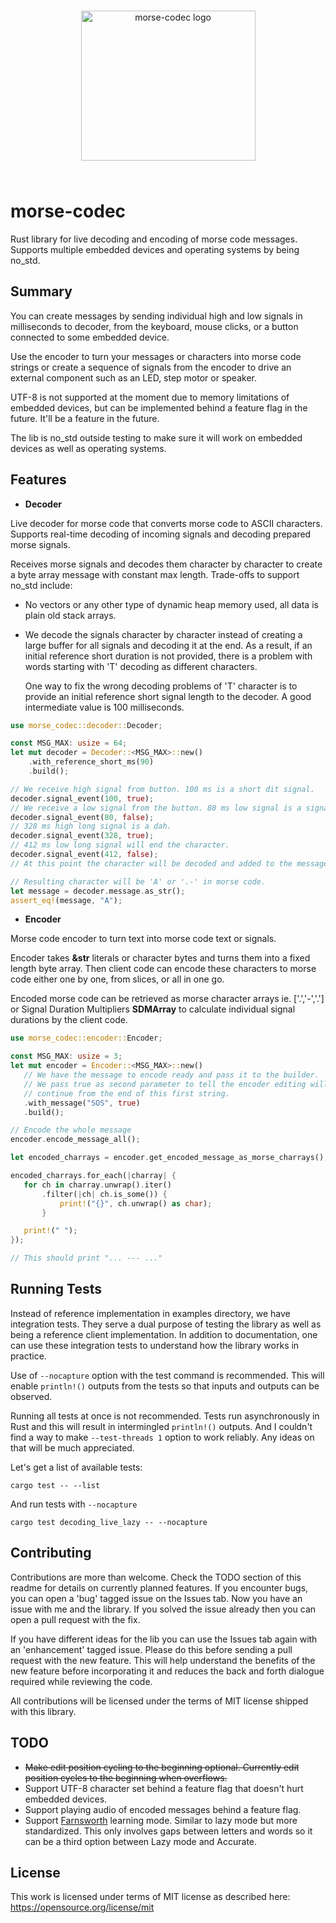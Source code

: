 <p align="center" style="padding: 25px 0">
  <img width="279" height="240" style="max-width: 279px" src="https://raw.githubusercontent.com/burumdev/morse-codec/refs/heads/master/morse-logo.png" alt="morse-codec logo" />
</p>

# morse-codec
Rust library for live decoding and encoding of morse code messages. Supports multiple embedded devices and operating systems by being no_std.

## Summary
You can create messages by sending individual high and low signals in milliseconds to decoder,
from the keyboard, mouse clicks, or a button connected to some embedded device.

Use the encoder to turn your messages or characters into morse code strings or create a
sequence of signals from the encoder to drive an external component such as an LED, step motor or speaker.

UTF-8 is not supported at the moment due to memory limitations of embedded devices,
but can be implemented behind a feature flag in the future. It'll be a feature in the future.

The lib is no_std outside testing to make sure it will work on embedded devices
as well as operating systems.

## Features

* **Decoder**

Live decoder for morse code that converts morse code to ASCII characters. Supports real-time decoding of incoming signals and decoding
prepared morse signals.

Receives morse signals and decodes them character by character
to create a byte array message with constant max length.
Trade-offs to support no_std include:
* No vectors or any other type of dynamic heap memory used, all data is plain old stack arrays.
* We decode the signals character by character instead of creating a large buffer for all
  signals and decoding it at the end. As a result, if an initial reference short duration is not
  provided, there is a problem with words starting with 'T' decoding as different characters.

  One way to fix the wrong decoding problems of 'T' character is to provide an initial reference short signal
  length to the decoder. A good intermediate value is 100 milliseconds.

```rust
use morse_codec::decoder::Decoder;

const MSG_MAX: usize = 64;
let mut decoder = Decoder::<MSG_MAX>::new()
    .with_reference_short_ms(90)
    .build();

// We receive high signal from button. 100 ms is a short dit signal.
decoder.signal_event(100, true);
// We receive a low signal from the button. 80 ms low signal is a signal space dit.
decoder.signal_event(80, false);
// 328 ms high long signal is a dah.
decoder.signal_event(328, true);
// 412 ms low long signal will end the character.
decoder.signal_event(412, false);
// At this point the character will be decoded and added to the message.

// Resulting character will be 'A' or '.-' in morse code.
let message = decoder.message.as_str();
assert_eq!(message, "A");
```


* **Encoder**

Morse code encoder to turn text into morse code text or signals.

Encoder takes **&str** literals or character bytes and
turns them into a fixed length byte array. Then client code can encode these characters
to morse code either one by one, from slices, or all in one go.

Encoded morse code can be retrieved as morse character arrays ie. ['.','-','.'] or Signal
Duration Multipliers **SDMArray** to calculate individual signal durations by the client code.

```rust
use morse_codec::encoder::Encoder;

const MSG_MAX: usize = 3;
let mut encoder = Encoder::<MSG_MAX>::new()
   // We have the message to encode ready and pass it to the builder.
   // We pass true as second parameter to tell the encoder editing will
   // continue from the end of this first string.
   .with_message("SOS", true)
   .build();

// Encode the whole message
encoder.encode_message_all();

let encoded_charrays = encoder.get_encoded_message_as_morse_charrays();

encoded_charrays.for_each(|charray| {
   for ch in charray.unwrap().iter()
       .filter(|ch| ch.is_some()) {
           print!("{}", ch.unwrap() as char);
       }

   print!(" ");
});

// This should print "... --- ..."
```

## Running Tests
Instead of reference implementation in examples directory, we have integration tests.
They serve a dual purpose of testing the library as well as being a reference client implementation.
In addition to documentation, one can use these integration tests to understand how the library works
in practice.

Use of `--nocapture` option with the test command is recommended. This will
enable `println!()` outputs from the tests so that inputs and outputs can be observed.

Running all tests at once is not recommended. Tests run asynchronously in Rust and this will
result in intermingled `println!()` outputs. And I couldn't find a way to make `--test-threads 1`
option to work reliably. Any ideas on that will be much appreciated.

Let's get a list of available tests:
```
cargo test -- --list
```
And run tests with `--nocapture`
```
cargo test decoding_live_lazy -- --nocapture
```

## Contributing
Contributions are more than welcome. Check the TODO section of this readme for details on currently planned features.
If you encounter bugs, you can open a 'bug' tagged issue on the Issues tab. Now you have an issue with me and the library.
If you solved the issue already then you can open a pull request with the fix.

If you have different ideas for the lib you can use the Issues tab again with an 'enhancement' tagged issue.
Please do this before sending a pull request with the new feature. This will help understand the benefits of the
new feature before incorporating it and reduces the back and forth dialogue required while reviewing the code.

All contributions will be licensed under the terms of MIT license shipped with this library.

## TODO
* <strike>Make edit position cycling to the beginning optional. Currently edit position cycles to the beginning when overflows.</strike>
* Support UTF-8 character set behind a feature flag that doesn't hurt embedded devices.
* Support playing audio of encoded messages behind a feature flag.
* Support [Farnsworth](https://www.arrl.org/files/file/Technology/x9004008.pdf) learning mode. Similar to lazy mode but more standardized.
This only involves gaps between letters and words so it can be a third option between Lazy mode and Accurate.

## License
This work is licensed under terms of MIT license as described here: https://opensource.org/license/mit

